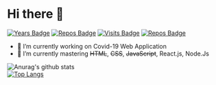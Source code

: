 # Hi there :wave:

[![Years Badge](https://badges.pufler.dev/years/danlee0528)](https://badges.pufler.dev)
[![Repos Badge](https://badges.pufler.dev/repos/danlee0528)](https://badges.pufler.dev)
[![Visits Badge](https://badges.pufler.dev/visits/danlee0528/danlee0528)](https://badges.pufler.dev)
[![Repos Badge](https://badges.pufler.dev/gists/danlee0528)](https://badges.pufler.dev)

- 🔭 I’m currently working on Covid-19 Web Application
- 🌱 I’m currently mastering <strike>HTML</strike>, <strike>CSS</strike>, <strike>JavaScript</strike>, React.js, Node.Js




![Anurag's github stats](https://github-readme-stats.vercel.app/api?username=danlee0528&show_icons=true&theme=vue)
<br>
[![Top Langs](https://github-readme-stats.vercel.app/api/top-langs/?username=danlee0528&layout=compact)](https://github.com/anuraghazra/github-readme-stats)
